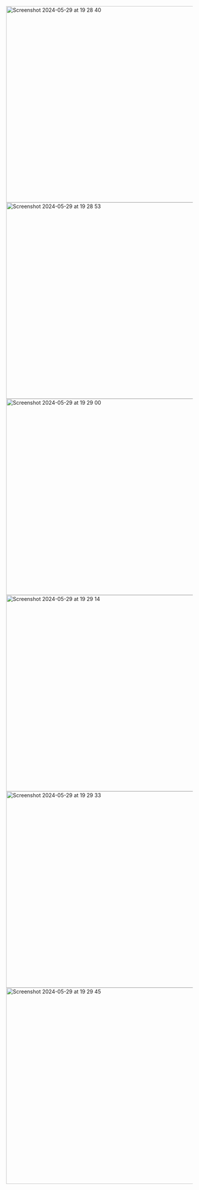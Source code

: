 <img width="530" alt="Screenshot 2024-05-29 at 19 28 40" src="https://github.com/SiracSeyidov/WhatsAppUI-iOS/assets/60558048/4e4f08c6-8081-4ec4-9fb1-052602bf59ee">
<img width="530" alt="Screenshot 2024-05-29 at 19 28 53" src="https://github.com/SiracSeyidov/WhatsAppUI-iOS/assets/60558048/6ded18d9-d3e0-4852-aa08-945dbfb9b6e7">
<img width="530" alt="Screenshot 2024-05-29 at 19 29 00" src="https://github.com/SiracSeyidov/WhatsAppUI-iOS/assets/60558048/4309f9fb-b34f-4b2d-aa12-247896054683">
<img width="530" alt="Screenshot 2024-05-29 at 19 29 14" src="https://github.com/SiracSeyidov/WhatsAppUI-iOS/assets/60558048/40207d60-1219-4375-921e-215f8ff488a5">
<img width="530" alt="Screenshot 2024-05-29 at 19 29 33" src="https://github.com/SiracSeyidov/WhatsAppUI-iOS/assets/60558048/59b235b5-7af3-4a93-a8dd-9b8d8e34a6e8">
<img width="530" alt="Screenshot 2024-05-29 at 19 29 45" src="https://github.com/SiracSeyidov/WhatsAppUI-iOS/assets/60558048/0080774a-0a85-4cde-83bb-09e4c830feaa">
